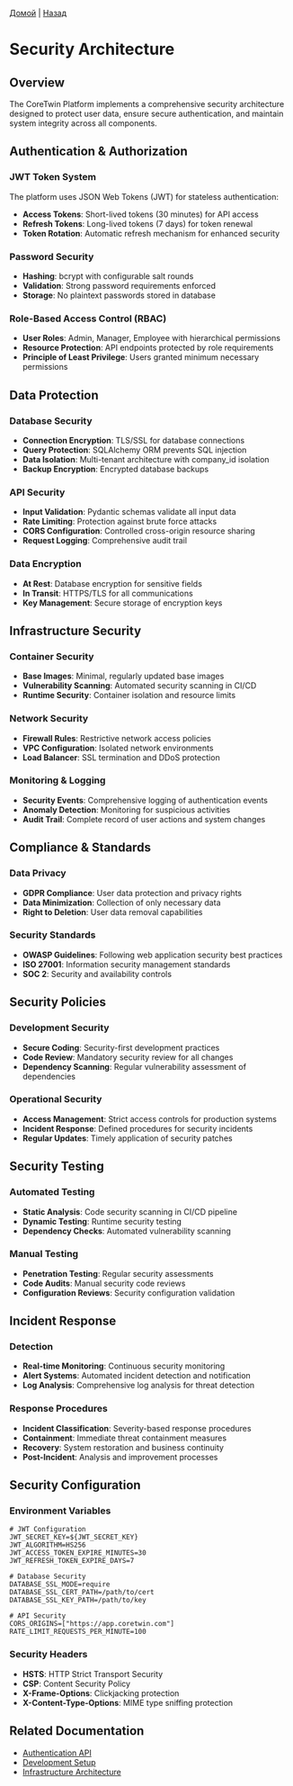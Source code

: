 [Домой](../README.md) | [Назад](../content/Description_for_agents.md)

# Security Architecture

## Overview

The CoreTwin Platform implements a comprehensive security architecture designed to protect user data, ensure secure authentication, and maintain system integrity across all components.

## Authentication & Authorization

### JWT Token System

The platform uses JSON Web Tokens (JWT) for stateless authentication:

- **Access Tokens**: Short-lived tokens (30 minutes) for API access
- **Refresh Tokens**: Long-lived tokens (7 days) for token renewal
- **Token Rotation**: Automatic refresh mechanism for enhanced security

### Password Security

- **Hashing**: bcrypt with configurable salt rounds
- **Validation**: Strong password requirements enforced
- **Storage**: No plaintext passwords stored in database

### Role-Based Access Control (RBAC)

- **User Roles**: Admin, Manager, Employee with hierarchical permissions
- **Resource Protection**: API endpoints protected by role requirements
- **Principle of Least Privilege**: Users granted minimum necessary permissions

## Data Protection

### Database Security

- **Connection Encryption**: TLS/SSL for database connections
- **Query Protection**: SQLAlchemy ORM prevents SQL injection
- **Data Isolation**: Multi-tenant architecture with company_id isolation
- **Backup Encryption**: Encrypted database backups

### API Security

- **Input Validation**: Pydantic schemas validate all input data
- **Rate Limiting**: Protection against brute force attacks
- **CORS Configuration**: Controlled cross-origin resource sharing
- **Request Logging**: Comprehensive audit trail

### Data Encryption

- **At Rest**: Database encryption for sensitive fields
- **In Transit**: HTTPS/TLS for all communications
- **Key Management**: Secure storage of encryption keys

## Infrastructure Security

### Container Security

- **Base Images**: Minimal, regularly updated base images
- **Vulnerability Scanning**: Automated security scanning in CI/CD
- **Runtime Security**: Container isolation and resource limits

### Network Security

- **Firewall Rules**: Restrictive network access policies
- **VPC Configuration**: Isolated network environments
- **Load Balancer**: SSL termination and DDoS protection

### Monitoring & Logging

- **Security Events**: Comprehensive logging of authentication events
- **Anomaly Detection**: Monitoring for suspicious activities
- **Audit Trail**: Complete record of user actions and system changes

## Compliance & Standards

### Data Privacy

- **GDPR Compliance**: User data protection and privacy rights
- **Data Minimization**: Collection of only necessary data
- **Right to Deletion**: User data removal capabilities

### Security Standards

- **OWASP Guidelines**: Following web application security best practices
- **ISO 27001**: Information security management standards
- **SOC 2**: Security and availability controls

## Security Policies

### Development Security

- **Secure Coding**: Security-first development practices
- **Code Review**: Mandatory security review for all changes
- **Dependency Scanning**: Regular vulnerability assessment of dependencies

### Operational Security

- **Access Management**: Strict access controls for production systems
- **Incident Response**: Defined procedures for security incidents
- **Regular Updates**: Timely application of security patches

## Security Testing

### Automated Testing

- **Static Analysis**: Code security scanning in CI/CD pipeline
- **Dynamic Testing**: Runtime security testing
- **Dependency Checks**: Automated vulnerability scanning

### Manual Testing

- **Penetration Testing**: Regular security assessments
- **Code Audits**: Manual security code reviews
- **Configuration Reviews**: Security configuration validation

## Incident Response

### Detection

- **Real-time Monitoring**: Continuous security monitoring
- **Alert Systems**: Automated incident detection and notification
- **Log Analysis**: Comprehensive log analysis for threat detection

### Response Procedures

- **Incident Classification**: Severity-based response procedures
- **Containment**: Immediate threat containment measures
- **Recovery**: System restoration and business continuity
- **Post-Incident**: Analysis and improvement processes

## Security Configuration

### Environment Variables

```env
# JWT Configuration
JWT_SECRET_KEY=${JWT_SECRET_KEY}
JWT_ALGORITHM=HS256
JWT_ACCESS_TOKEN_EXPIRE_MINUTES=30
JWT_REFRESH_TOKEN_EXPIRE_DAYS=7

# Database Security
DATABASE_SSL_MODE=require
DATABASE_SSL_CERT_PATH=/path/to/cert
DATABASE_SSL_KEY_PATH=/path/to/key

# API Security
CORS_ORIGINS=["https://app.coretwin.com"]
RATE_LIMIT_REQUESTS_PER_MINUTE=100
```

### Security Headers

- **HSTS**: HTTP Strict Transport Security
- **CSP**: Content Security Policy
- **X-Frame-Options**: Clickjacking protection
- **X-Content-Type-Options**: MIME type sniffing protection

## Related Documentation

- [Authentication API](../api/authentication.md)
- [Development Setup](../development/setup.md)
- [Infrastructure Architecture](overview.md)
